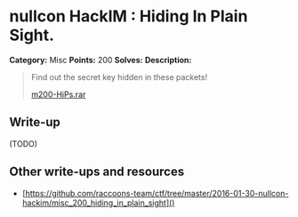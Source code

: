 # nullcon HackIM : Hiding In Plain Sight.

**Category:** Misc
**Points:** 200
**Solves:** 
**Description:**

> Find out the secret key hidden in these packets!
> 
> 
> [m200-HiPs.rar](./m200-HiPs.rar)


## Write-up

(TODO)

## Other write-ups and resources

* [https://github.com/raccoons-team/ctf/tree/master/2016-01-30-nullcon-hackim/misc_200_hiding_in_plain_sight]()
